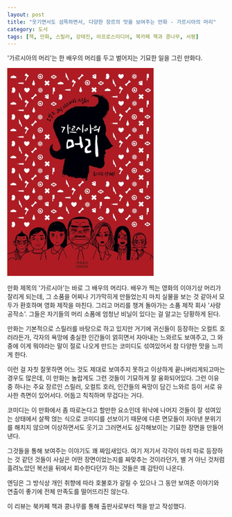```yaml
---
layout: post
title: "웃기면서도 섬뜩하면서, 다양한 장르의 맛을 보여주는 만화 - 가르시아의 머리"
category: 도서
tags: [책, 만화, 스릴러, 강태진, 아프로스미디어, 북카페 책과 콩나무, 서평]
---
```


'가르시아의 머리'는
한 배우의 머리를 두고 벌어지는 기묘한 일을 그린 만화다.

![표지](/images/book/bring-me-the-head-of-bae-garcia-comic-book-h480.jpg)

만화 제목의 '가르시아'는 바로 그 배우의 머리다.
배우가 찍는 영화의 이야기상 머리가 잘리게 되는데,
그 소품을 어찌나 기가막히게 만들었는지
마치 실물을 보는 것 같아서 모두가 환호하며 영화 제작을 마친다.
그리고 머리를 챙겨 돌아가는 소품 제작 회사 '사랑공작소'.
그들은 자기들의 머리 소품에 엄청난 비닐이 있다는 걸 알고는 당황하게 된다.

만화는 기본적으로 스릴러를 바탕으로 하고 있지만
거기에 귀신들이 등장하는 오컬트 호러라든가,
각자의 욕망에 충실한 인간들이 얽히면서 자아내는 느와르도 보여주고,
그 와중에 이게 뭐야라는 말이 절로 나오게 만드는 코미디도 섞여있어서
참 다양한 맛을 느끼게 한다.

이런 걸 자칫 잘못하면 어느 것도 제대로 보여주지 못하고 이상하게 끝나버리게되고마는 경우도 많은데,
이 만화는 놀랍게도 그런 것들이 기묘하게 잘 융화되어있다.
그런 이유 중 하나는 주요 장르인 스릴러, 오컬트 호러, 인간들의 욕망이 담긴 느와르 등이 서로 유사한 측면이 있어서다.
어둡고 칙칙하며 무겁다는 거다.

코미디는 이 만화에서 좀 따로논다고 할만한 요소인데
워낙에 나머지 것들이 잘 섞여있는 상태에서
살짝 얹는 식으로 코미디를 선보이기 때문에 다른 면모들이 자아낸 분위기를 해치지 않으며
이상하면서도 웃기고 그러면서도 심각해보이는 기묘한 장면을 만들어낸다.

그것들을 통해 보여주는 이야기도 꽤 짜임새있다.
여기 저기서 각각이 마치 따로 등장하는 것 같던 것들이
사실은 어떤 장면이었는지를 짜맞추는 것이라던가,
별 거 아닌 것처럼 흘려노았던 복선을 뒤에서 회수한다던가 하는 것들은 꽤 감탄이 나온다.

엔딩은 그 방식상 개인 취향에 따라 호불호가 갈릴 수 있으나
그 동안 보여준 이야기와 연출이 좋기에 전체 만족도를 떨어뜨리진 않는다.



<div class="im im-info">
이 리뷰는 북카페 책과 콩나무를 통해 출판사로부터 책을 받고 작성했다.
</div>
